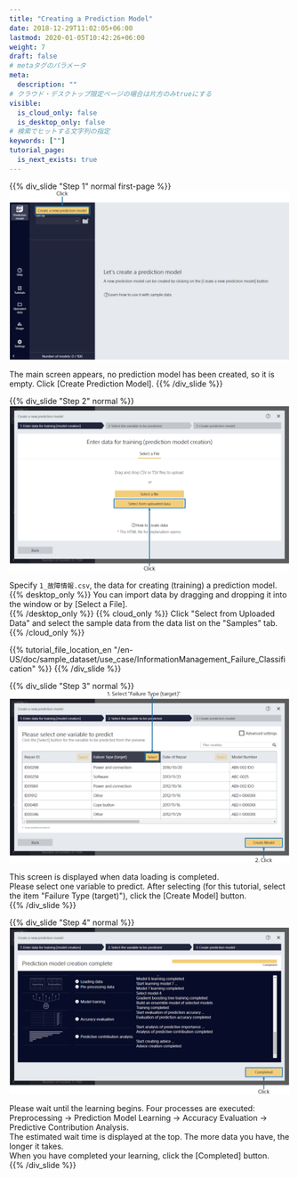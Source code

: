 ```yaml
---
title: "Creating a Prediction Model"
date: 2018-12-29T11:02:05+06:00
lastmod: 2020-01-05T10:42:26+06:00
weight: 7
draft: false
# metaタグのパラメータ
meta:
  description: ""
# クラウド・デスクトップ限定ページの場合は片方のみtrueにする
visible:
  is_cloud_only: false
  is_desktop_only: false
# 検索でヒットする文字列の指定
keywords: [""]
tutorial_page:
  is_next_exists: true
---
```


{{% div_slide "Step 1" normal first-page %}}
![](../img_en/t_slide7.png)

The main screen appears, no prediction model has been created, so it is empty. Click [Create Prediction Model].
{{% /div_slide %}}

{{% div_slide "Step 2" normal %}}
![](../img_en/t_slide8.png)

Specify `1_故障情報.csv`, the data for creating (training) a prediction model.<br/>
{{% desktop_only %}}
You can import data by dragging and dropping it into the window or by [Select a File].<br/>
{{% /desktop_only %}}
{{% cloud_only %}}
Click "Select from Uploaded Data" and select the sample data from the data list on the "Samples" tab.
{{% /cloud_only %}}

{{% tutorial_file_location_en "/en-US/doc/sample_dataset/use_case/InformationManagement_Failure_Classification" %}}
{{% /div_slide %}}

{{% div_slide "Step 3" normal %}}
![](../img_en/t_slide9.png)

This screen is displayed when data loading is completed.<br/>
Please select one variable to predict. After selecting (for this tutorial, select the item "Failure Type (target)"), click the [Create Model] button.<br/>
{{% /div_slide %}}

{{% div_slide "Step 4" normal %}}
![](../img_en/t_slide10.png)

Please wait until the learning begins. Four processes are executed: Preprocessing → Prediction Model Learning → Accuracy Evaluation → Predictive Contribution Analysis.<br/>
The estimated wait time is displayed at the top. The more data you have, the longer it takes.<br/>
When you have completed your learning, click the [Completed] button.<br/>
{{% /div_slide %}}
